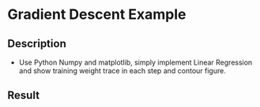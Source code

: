 # Gradient Descent Example
## Description
* Use Python Numpy and matplotlib, simply implement Linear Regression and show training weight trace in each step and contour figure.
## Result

